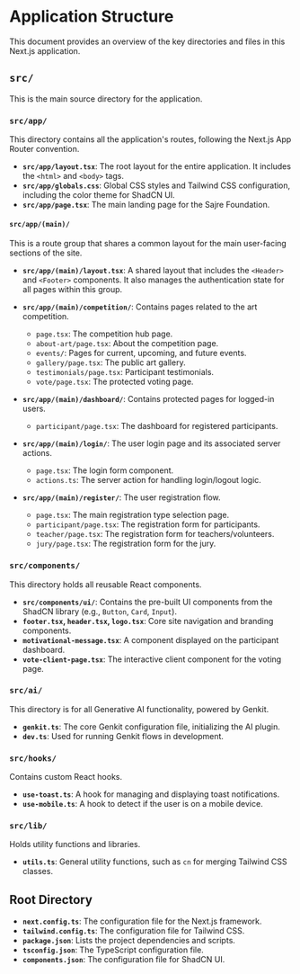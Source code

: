 
# Application Structure

This document provides an overview of the key directories and files in this Next.js application.

## `src/`

This is the main source directory for the application.

### `src/app/`

This directory contains all the application's routes, following the Next.js App Router convention.

- **`src/app/layout.tsx`**: The root layout for the entire application. It includes the `<html>` and `<body>` tags.
- **`src/app/globals.css`**: Global CSS styles and Tailwind CSS configuration, including the color theme for ShadCN UI.
- **`src/app/page.tsx`**: The main landing page for the Sajre Foundation.

#### `src/app/(main)/`

This is a route group that shares a common layout for the main user-facing sections of the site.

- **`src/app/(main)/layout.tsx`**: A shared layout that includes the `<Header>` and `<Footer>` components. It also manages the authentication state for all pages within this group.

- **`src/app/(main)/competition/`**: Contains pages related to the art competition.
  - `page.tsx`: The competition hub page.
  - `about-art/page.tsx`: About the competition page.
  - `events/`: Pages for current, upcoming, and future events.
  - `gallery/page.tsx`: The public art gallery.
  - `testimonials/page.tsx`: Participant testimonials.
  - `vote/page.tsx`: The protected voting page.

- **`src/app/(main)/dashboard/`**: Contains protected pages for logged-in users.
  - `participant/page.tsx`: The dashboard for registered participants.

- **`src/app/(main)/login/`**: The user login page and its associated server actions.
  - `page.tsx`: The login form component.
  - `actions.ts`: The server action for handling login/logout logic.

- **`src/app/(main)/register/`**: The user registration flow.
  - `page.tsx`: The main registration type selection page.
  - `participant/page.tsx`: The registration form for participants.
  - `teacher/page.tsx`: The registration form for teachers/volunteers.
  - `jury/page.tsx`: The registration form for the jury.

### `src/components/`

This directory holds all reusable React components.

- **`src/components/ui/`**: Contains the pre-built UI components from the ShadCN library (e.g., `Button`, `Card`, `Input`).
- **`footer.tsx`, `header.tsx`, `logo.tsx`**: Core site navigation and branding components.
- **`motivational-message.tsx`**: A component displayed on the participant dashboard.
- **`vote-client-page.tsx`**: The interactive client component for the voting page.

### `src/ai/`

This directory is for all Generative AI functionality, powered by Genkit.

- **`genkit.ts`**: The core Genkit configuration file, initializing the AI plugin.
- **`dev.ts`**: Used for running Genkit flows in development.

### `src/hooks/`

Contains custom React hooks.

- **`use-toast.ts`**: A hook for managing and displaying toast notifications.
- **`use-mobile.ts`**: A hook to detect if the user is on a mobile device.

### `src/lib/`

Holds utility functions and libraries.

- **`utils.ts`**: General utility functions, such as `cn` for merging Tailwind CSS classes.

## Root Directory

- **`next.config.ts`**: The configuration file for the Next.js framework.
- **`tailwind.config.ts`**: The configuration file for Tailwind CSS.
- **`package.json`**: Lists the project dependencies and scripts.
- **`tsconfig.json`**: The TypeScript configuration file.
- **`components.json`**: The configuration file for ShadCN UI.
